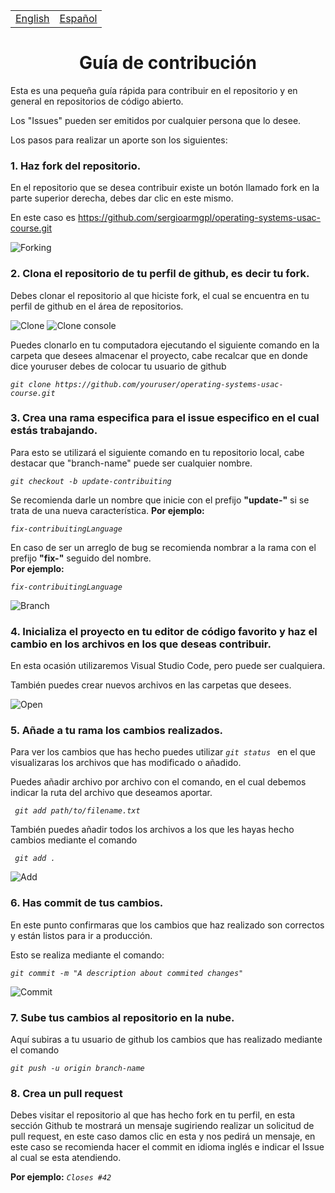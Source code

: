 <center>
    <table>
        <tr>
            <td><a href="./contrib/CONTRIBUTING.md"> English </a></td>
            <td><a href="./contrib/CONTRIBUTING-ES.md"> Español </a></td>
        </tr>
    </table>
</center>

<center> <h1>Guía de contribución</h1> </center>
Esta es una pequeña guía rápida para contribuir en el repositorio y en general en repositorios de código abierto.

Los "Issues" pueden ser emitidos por cualquier persona que lo desee.

Los pasos para realizar un aporte son los siguientes:

### 1. Haz fork del repositorio.
En el repositorio que se desea contribuir existe un botón llamado fork en la parte superior derecha, debes dar clic en este mismo.

En este caso es https://github.com/sergioarmgpl/operating-systems-usac-course.git

![Forking](fork.png)

### 2. Clona el repositorio de tu perfil de github, es decir tu fork.
Debes clonar el repositorio al que hiciste fork, el cual se encuentra en tu perfil de github en el área de repositorios.

![Clone](/images/clone.png)
![Clone console](/images/clone-console.png)

Puedes clonarlo en tu computadora ejecutando el siguiente comando en la carpeta que desees almacenar el proyecto, cabe recalcar que en donde dice youruser debes de colocar tu usuario de github

_```git clone https://github.com/youruser/operating-systems-usac-course.git```_

### 3. Crea una rama especifica para el issue especifico en el cual estás trabajando.  
Para esto se utilizará el siguiente comando en tu repositorio local, cabe destacar que "branch-name" puede ser cualquier nombre.

*```git checkout -b update-contribuiting```*  

Se recomienda darle un nombre que inicie con el prefijo **"update-"** si se trata de una nueva característica.
**Por ejemplo:**

*```fix-contribuitingLanguage ```*

En caso de ser un arreglo de bug se recomienda nombrar a la rama con el prefijo **"fix-"** seguido del nombre.  
**Por ejemplo:**

*```fix-contribuitingLanguage ```*

![Branch](/images/branch-console.png)

### 4. Inicializa el proyecto en tu editor de código favorito y haz el cambio en los archivos en los que deseas contribuir.
En esta ocasión utilizaremos Visual Studio Code, pero puede ser cualquiera.

También puedes crear nuevos archivos en las carpetas que desees.

![Open](/images/open.png)


### 5. Añade a tu rama los cambios realizados.
Para ver los cambios que has hecho puedes utilizar *```git status ```* en el que visualizaras los archivos que has modificado o añadido.

Puedes añadir archivo por archivo con el comando, en el cual debemos indicar la ruta del archivo que deseamos aportar.

*``` git add path/to/filename.txt```*

También puedes añadir todos los archivos a los que les hayas hecho cambios mediante el comando 

*``` git add .```*

![Add](/images/add.png)

### 6. Has commit de tus cambios.
En este punto confirmaras que los cambios que haz realizado son correctos y están listos para ir a producción.

Esto se realiza mediante el comando:

*```git commit -m "A description about commited changes"```*

![Commit](/images/commit.png)

### 7. Sube tus cambios al repositorio en la nube.

Aquí subiras a tu usuario de github los cambios que has realizado mediante el comando

*```git push -u origin branch-name```*

### 8. Crea un pull request 
Debes visitar el repositorio al que has hecho fork en tu perfil, en esta sección Github te mostrará un mensaje sugiriendo realizar un solicitud de pull request, en este caso damos clic en esta y nos pedirá un mensaje, en este caso se recomienda hacer el commit en idioma inglés e indicar el Issue al cual se esta atendiendo.

**Por ejemplo:**
_```Closes #42```_